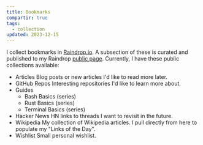 ```yaml
---
title: Bookmarks
compartir: true
tags:
  - collection
updated: 2023-12-15
---
```



I collect bookmarks in [Raindrop.io](https://raindrop.io/). A subsection of these is curated and published to my Raindrop [public page](https://raindrop.io/SemanticData). Currently, I have these public collections available:

- Articles
    Blog posts or new articles I'd like to read more later.
- GitHub Repos
    Interesting repositories I'd like to learn more about.
- Guides
	- Bash Basics (series)
	- Rust Basics (series)
	- Terminal Basics (series)
- Hacker News
    HN links to threads I want to revisit in the future.
- Wikipedia
    My collection of Wikipedia articles. I pull directly from here to populate my "Links of the Day".
- Wishlist
    Small personal wishlist.
